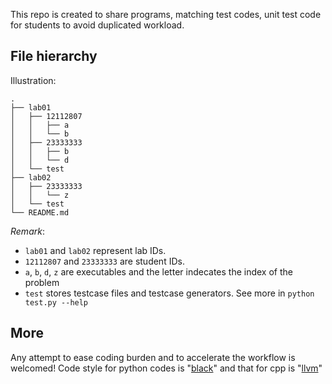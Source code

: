 This repo is created to share programs, matching test codes, unit test code for
students to avoid duplicated workload.

## File hierarchy
Illustration:
```
.
├── lab01
│   ├── 12112807
│   │   ├── a
│   │   └── b
│   ├── 23333333
│   │   ├── b
│   │   └── d
│   └── test
├── lab02
│   ├── 23333333
│   │   └── z
│   └── test
└── README.md
```
*Remark*: 
- `lab01` and `lab02` represent lab IDs.
- `12112807` and `23333333` are student IDs.
- `a`, `b`, `d`, `z` are executables and the letter indecates the index of the
  problem
- `test` stores testcase files and testcase generators. See more in `python
  test.py --help`

## More

Any attempt to ease coding burden and to accelerate the workflow is welcomed!
Code style for python codes is "[black](https://github.com/psf/black)" and that
for cpp is "[llvm](https://llvm.org/docs/CodingStandards.html)"



